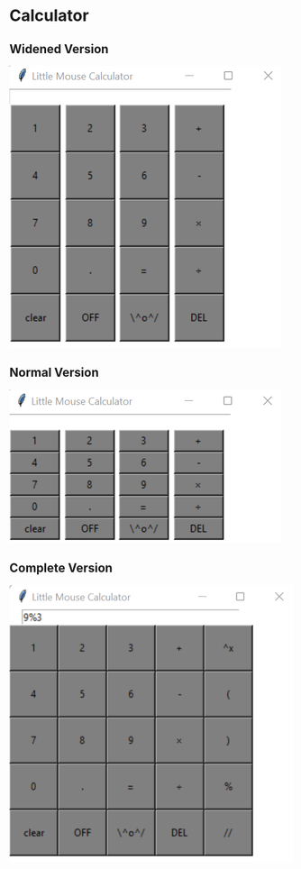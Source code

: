 # Calculator
## Widened Version

![Calculator](https://github.com/Little-T-Mouse/Calculator/blob/main/calculator.png)

## Normal Version

![Calculator2](https://github.com/Little-T-Mouse/Calculator/blob/main/calculator2.png)

## Complete Version

![Calculator3](https://github.com/Little-T-Mouse/Calculator/blob/main/image.png)
